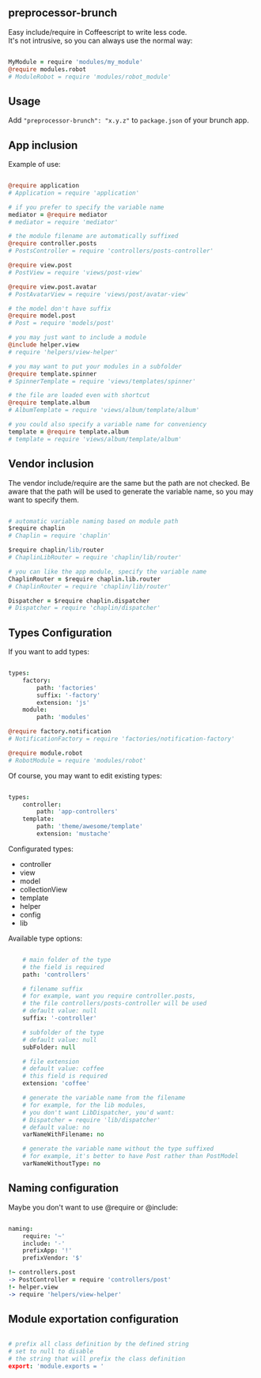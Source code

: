 ## preprocessor-brunch

Easy include/require in Coffeescript to write less code.<br>
It's not intrusive, so you can always use the normal way:

```coffeescript

MyModule = require 'modules/my_module'
@require modules.robot
# ModuleRobot = require 'modules/robot_module'

```

## Usage

Add `"preprocessor-brunch": "x.y.z"` to `package.json` of your brunch app.

## App inclusion

Example of use:

```coffeescript

@require application
# Application = require 'application'

# if you prefer to specify the variable name
mediator = @require mediator
# mediator = require 'mediator'

# the module filename are automatically suffixed
@require controller.posts
# PostsController = require 'controllers/posts-controller'

@require view.post
# PostView = require 'views/post-view'

@require view.post.avatar
# PostAvatarView = require 'views/post/avatar-view'

# the model don't have suffix
@require model.post
# Post = require 'models/post'

# you may just want to include a module
@include helper.view
# require 'helpers/view-helper'

# you may want to put your modules in a subfolder
@require template.spinner
# SpinnerTemplate = require 'views/templates/spinner'

# the file are loaded even with shortcut
@require template.album
# AlbumTemplate = require 'views/album/template/album'

# you could also specify a variable name for conveniency
template = @require template.album
# template = require 'views/album/template/album'

```

## Vendor inclusion

The vendor include/require are the same but the path are not checked.
Be aware that the path will be used to generate the variable name, so you may want to specify them.

```coffeescript

# automatic variable naming based on module path
$require chaplin
# Chaplin = require 'chaplin'

$require chaplin/lib/router
# ChaplinLibRouter = require 'chaplin/lib/router'

# you can like the app module, specify the variable name
ChaplinRouter = $require chaplin.lib.router
# ChaplinRouter = require 'chaplin/lib/router'

Dispatcher = $require chaplin.dispatcher
# Dispatcher = require 'chaplin/dispatcher'

```

## Types Configuration

If you want to add types:

```coffeescript

types:
	factory:
		path: 'factories'
		suffix: '-factory'
		extension: 'js'
	module:
		path: 'modules'

@require factory.notification
# NotificationFactory = require 'factories/notification-factory'

@require module.robot
# RobotModule = require 'modules/robot'

```

Of course, you may want to edit existing types:

```coffeescript

types:
	controller:
		path: 'app-controllers'
	template:
		path: 'theme/awesome/template'
		extension: 'mustache'

```

Configurated types:

* controller
* view
* model
* collectionView
* template
* helper
* config
* lib

Available type options:

```coffeescript

	# main folder of the type
	# the field is required
	path: 'controllers'

	# filename suffix
	# for example, want you require controller.posts,
	# the file controllers/posts-controller will be used
	# default value: null
	suffix: '-controller'

	# subfolder of the type
	# default value: null
	subFolder: null

	# file extension
	# default value: coffee
	# this field is required
	extension: 'coffee'

	# generate the variable name from the filename
	# for example, for the lib modules,
	# you don't want LibDispatcher, you'd want:
	# Dispatcher = require 'lib/dispatcher'
	# default value: no
	varNameWithFilename: no

	# generate the variable name without the type suffixed
	# for example, it's better to have Post rather than PostModel
	varNameWithoutType: no

```

## Naming configuration

Maybe you don't want to use @require or @include:

```coffeescript

naming:
	require: '~'
	include: '-'
	prefixApp: '!'
	prefixVendor: '$'

!~ controllers.post
-> PostController = require 'controllers/post'
!- helper.view
-> require 'helpers/view-helper'
```

## Module exportation configuration

```coffeescript

# prefix all class definition by the defined string
# set to null to disable
# the string that will prefix the class definition
export: 'module.exports = '

```